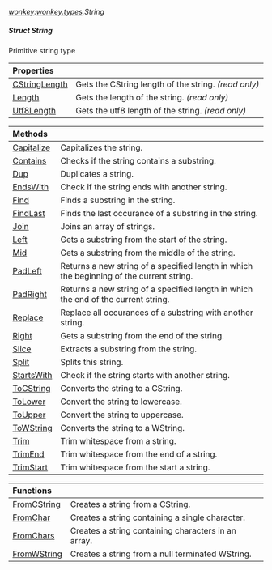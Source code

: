 _[wonkey](../../modules/wonkey/wonkey-module.md):[wonkey.types](../../modules/wonkey/wonkey-types.md).String_
##### Struct String
Primitive string type

| Properties | |
|:---|:---|
| [CStringLength](wonkey-types-string-cstringlength.md) | Gets the CString length of the string. _(read only)_ |
| [Length](wonkey-types-string-length.md) | Gets the length of the string. _(read only)_ |
| [Utf8Length](wonkey-types-string-utf8length.md) | Gets the utf8 length of the string. _(read only)_ |

| Methods | |
|:---|:---|
| [Capitalize](wonkey-types-string-capitalize.md) | Capitalizes the string. |
| [Contains](wonkey-types-string-contains.md) | Checks if the string contains a substring. |
| [Dup](wonkey-types-string-dup.md) | Duplicates a string. |
| [EndsWith](wonkey-types-string-endswith.md) | Check if the string ends with another string. |
| [Find](wonkey-types-string-find.md) | Finds a substring in the string. |
| [FindLast](wonkey-types-string-findlast.md) | Finds the last occurance of a substring in the string. |
| [Join](wonkey-types-string-join.md) | Joins an array of strings. |
| [Left](wonkey-types-string-left.md) | Gets a substring from the start of the string. |
| [Mid](wonkey-types-string-mid.md) | Gets a substring from the middle of the string. |
| [PadLeft](wonkey-types-string-padleft.md) | Returns a new string of a specified length in which the beginning of the current string. |
| [PadRight](wonkey-types-string-padright.md) | Returns a new string of a specified length in which the end of the current string. |
| [Replace](wonkey-types-string-replace.md) | Replace all occurances of a substring with another string. |
| [Right](wonkey-types-string-right.md) | Gets a substring from the end of the string. |
| [Slice](wonkey-types-string-slice.md) | Extracts a substring from the string. |
| [Split](wonkey-types-string-split.md) | Splits this string. |
| [StartsWith](wonkey-types-string-startswith.md) | Check if the string starts with another string. |
| [ToCString](wonkey-types-string-tocstring.md) | Converts the string to a CString. |
| [ToLower](wonkey-types-string-tolower.md) | Convert the string to lowercase. |
| [ToUpper](wonkey-types-string-toupper.md) | Convert the string to uppercase. |
| [ToWString](wonkey-types-string-towstring.md) | Converts the string to a WString. |
| [Trim](wonkey-types-string-trim.md) | Trim whitespace from a string. |
| [TrimEnd](wonkey-types-string-trimend.md) | Trim whitespace from the end of a string. |
| [TrimStart](wonkey-types-string-trimstart.md) | Trim whitespace from the start a string. |

| Functions | |
|:---|:---|
| [FromCString](wonkey-types-string-fromcstring.md) | Creates a string from a CString. |
| [FromChar](wonkey-types-string-fromchar.md) | Creates a string containing a single character. |
| [FromChars](wonkey-types-string-fromchars.md) | Creates a string containing characters in an array. |
| [FromWString](wonkey-types-string-fromwstring.md) | Creates a string from a null terminated WString. |
